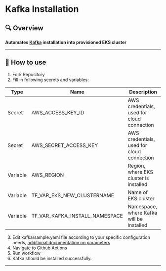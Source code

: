 # Kafka Installation

## 🔍 Overview
**Automates [Kafka](https://github.com/Netcracker/qubership-kafka) installation into provisioned EKS cluster**

---

## 📘 How to use
1. Fork Repository
2. Fill in following secrets and variables:

| Type      | Name                               | Description                                 |
|-----------|------------------------------------|---------------------------------------------|
| Secret    | AWS_ACCESS_KEY_ID                  | AWS credentials, used for cloud connection  |
| Secret    | AWS_SECRET_ACCESS_KEY              | AWS credentials, used for cloud connection  |
| Variable  | AWS_REGION                         | Region, where EKS cluster is installed      |
| Variable  | TF_VAR_EKS_NEW_CLUSTERNAME         | Name of EKS cluster                         |
| Variable  | TF_VAR_KAFKA_INSTALL_NAMESPACE     | Namespace, where Kafka will be installed    |

3. Edit kafka/sample.yaml file according to your specific configuration needs, [additional documentation on parameters](https://github.com/Netcracker/qubership-kafka)
3. Navigate to Github Actions
4. Run workflow
5. Kafka should be installed successfully.

---